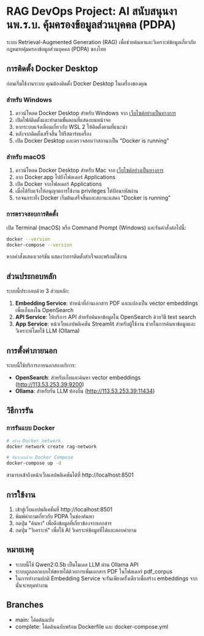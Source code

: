 # RAG DevOps Project: AI สนับสนุนงานพ.ร.บ. คุ้มครองข้อมูลส่วนบุคคล (PDPA)

ระบบ Retrieval-Augmented Generation (RAG) เพื่อช่วยค้นหาและวิเคราะห์ข้อมูลเกี่ยวกับกฎหมายคุ้มครองข้อมูลส่วนบุคคล (PDPA) ของไทย

## การติดตั้ง Docker Desktop

ก่อนเริ่มใช้งานระบบ คุณต้องติดตั้ง Docker Desktop ในเครื่องของคุณ

### สำหรับ Windows

1. ดาวน์โหลด Docker Desktop สำหรับ Windows จาก [เว็บไซต์อย่างเป็นทางการ](https://www.docker.com/products/docker-desktop)
2. เปิดไฟล์ติดตั้งและทำตามขั้นตอนที่แสดงบนหน้าจอ
3. หากระบบแจ้งเตือนเกี่ยวกับ WSL 2 ให้ติดตั้งตามที่แนะนำ
4. หลังจากติดตั้งเสร็จสิ้น ให้รีสตาร์ทเครื่อง
5. เปิด Docker Desktop และตรวจสอบว่าสถานะเป็น "Docker is running"

### สำหรับ macOS

1. ดาวน์โหลด Docker Desktop สำหรับ Mac จาก [เว็บไซต์อย่างเป็นทางการ](https://www.docker.com/products/docker-desktop)
2. ลาก Docker.app ไปยังโฟลเดอร์ Applications
3. เปิด Docker จากโฟลเดอร์ Applications
4. เมื่อได้รับแจ้งให้อนุญาตการใช้งาน privileges ให้ป้อนรหัสผ่าน
5. รอจนกระทั่ง Docker เริ่มต้นเสร็จสิ้นและสถานะแสดง "Docker is running"

### การตรวจสอบการติดตั้ง

เปิด Terminal (macOS) หรือ Command Prompt (Windows) และรันคำสั่งต่อไปนี้:

```bash
docker --version
docker-compose --version
```

หากคำสั่งแสดงเวอร์ชัน แสดงว่าการติดตั้งสำเร็จและพร้อมใช้งาน

## ส่วนประกอบหลัก

ระบบนี้ประกอบด้วย 3 ส่วนหลัก:

1. **Embedding Service**: ทำหน้าที่อ่านเอกสาร PDF และแปลงเป็น vector embeddings เพื่อเก็บลงใน OpenSearch
2. **API Service**: ให้บริการ API สำหรับค้นหาข้อมูลใน OpenSearch ด้วยวิธี text search
3. **App Service**: หน้าเว็บแอปพลิเคชัน Streamlit สำหรับผู้ใช้งาน ช่วยในการค้นหาข้อมูลและวิเคราะห์โดยใช้ LLM (Ollama)

## การตั้งค่าภายนอก

ระบบนี้ใช้บริการภายนอกสองบริการ:
- **OpenSearch**: สำหรับเก็บและค้นหา vector embeddings (http://113.53.253.39:9200)
- **Ollama**: สำหรับรัน LLM ท้องถิ่น (http://113.53.253.39:11434)

## วิธีการรัน

### การรันแบบ Docker

```bash
# สร้าง Docker network
docker network create rag-network

# รันระบบด้วย Docker Compose
docker-compose up -d
```

สามารถเข้าถึงหน้าเว็บแอปพลิเคชันได้ที่ http://localhost:8501

## การใช้งาน

1. เข้าสู่เว็บแอปพลิเคชันที่ http://localhost:8501
2. พิมพ์คำถามเกี่ยวกับ PDPA ในช่องค้นหา
3. กดปุ่ม "ค้นหา" เพื่อดึงข้อมูลที่เกี่ยวข้องจากเอกสาร
4. กดปุ่ม "วิเคราะห์" เพื่อใช้ AI วิเคราะห์ข้อมูลที่ได้และตอบคำถาม

## หมายเหตุ

- ระบบนี้ใช้ Qwen2:0.5b เป็นโมเดล LLM ผ่าน Ollama API
- ระบบถูกออกแบบให้ขยายได้ด้วยการเพิ่มเอกสาร PDF ในโฟลเดอร์ pdf_corpus
- ในการทำงานปกติ Embedding Service จะรันเพียงครั้งเดียวเพื่อสร้าง embeddings จากนั้นจะหยุดทำงาน

## Branches

- main: โค้ดต้นฉบับ
- complete: โค้ดต้นฉบับพร้อม Dockerfile และ docker-compose.yml